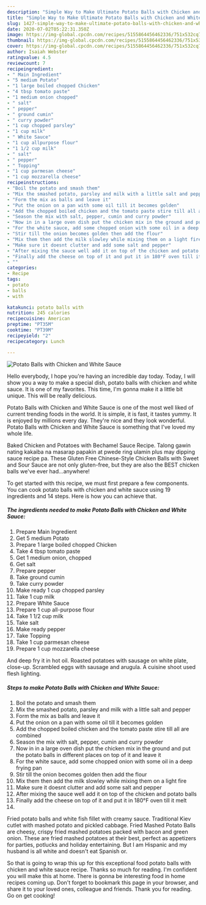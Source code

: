 ```yaml
---
description: "Simple Way to Make Ultimate Potato Balls with Chicken and White Sauce"
title: "Simple Way to Make Ultimate Potato Balls with Chicken and White Sauce"
slug: 1427-simple-way-to-make-ultimate-potato-balls-with-chicken-and-white-sauce
date: 2020-07-02T05:22:31.350Z
image: https://img-global.cpcdn.com/recipes/5155864456462336/751x532cq70/potato-balls-with-chicken-and-white-sauce-recipe-main-photo.jpg
thumbnail: https://img-global.cpcdn.com/recipes/5155864456462336/751x532cq70/potato-balls-with-chicken-and-white-sauce-recipe-main-photo.jpg
cover: https://img-global.cpcdn.com/recipes/5155864456462336/751x532cq70/potato-balls-with-chicken-and-white-sauce-recipe-main-photo.jpg
author: Isaiah Webster
ratingvalue: 4.5
reviewcount: 7
recipeingredient:
- " Main Ingredient"
- "5 medium Potato"
- "1 large boiled chopped Chicken"
- "4 tbsp tomato paste"
- "1 medium onion chopped"
- " salt"
- " pepper"
- " ground cumin"
- " curry powder"
- "1 cup chopped parsley"
- "1 cup milk"
- " White Sauce"
- "1 cup allpurpose flour"
- "1 1/2 cup milk"
- " salt"
- " pepper"
- " Topping"
- "1 cup parmesan cheese"
- "1 cup mozzarella cheese"
recipeinstructions:
- "Boil the potato and smash them"
- "Mix the smashed potato, parsley and milk with a little salt and pepper"
- "Form the mix as balls and leave it"
- "Put the onion on a pan with some oil till it becomes golden"
- "Add the chopped boiled chicken and the tomato paste stire till all are combined"
- "Season the mix with salt, pepper, cumin and curry powder"
- "Now in in a large oven dish put the chicken mix in the ground and put the potato balls in different places on top of it and leave it"
- "For the white sauce, add some chopped onion with some oil in a deep frying pan"
- "Stir till the onion becomes golden then add the flour"
- "Mix them then add the milk slowley while mixing them on a light fire"
- "Make sure it doesnt clutter and add some salt and pepper"
- "After mixing the sauce well add it on top of the chicken and potato balls"
- "Finally add the cheese on top of it and put it in 180°F oven till it melt"
- ""
categories:
- Recipe
tags:
- potato
- balls
- with

katakunci: potato balls with 
nutrition: 245 calories
recipecuisine: American
preptime: "PT35M"
cooktime: "PT39M"
recipeyield: "2"
recipecategory: Lunch

---
```



![Potato Balls with Chicken and White Sauce](https://img-global.cpcdn.com/recipes/5155864456462336/751x532cq70/potato-balls-with-chicken-and-white-sauce-recipe-main-photo.jpg)

Hello everybody, I hope you're having an incredible day today. Today, I will show you a way to make a special dish, potato balls with chicken and white sauce. It is one of my favorites. This time, I'm gonna make it a little bit unique. This will be really delicious.

Potato Balls with Chicken and White Sauce is one of the most well liked of current trending foods in the world. It is simple, it is fast, it tastes yummy. It is enjoyed by millions every day. They're nice and they look wonderful. Potato Balls with Chicken and White Sauce is something that I've loved my whole life.

Baked Chicken and Potatoes with Bechamel Sauce Recipe. Talong gawin nating kakaiba na masarap papakin at pwede ring ulamin plus may dipping sauce recipe pa. These Gluten Free Chinese-Style Chicken Balls with Sweet and Sour Sauce are not only gluten-free, but they are also the BEST chicken balls we&#39;ve ever had…anywhere!


To get started with this recipe, we must first prepare a few components. You can cook potato balls with chicken and white sauce using 19 ingredients and 14 steps. Here is how you can achieve that.

<!--inarticleads1-->

##### The ingredients needed to make Potato Balls with Chicken and White Sauce:

1. Prepare  Main Ingredient
1. Get 5 medium Potato
1. Prepare 1 large boiled chopped Chicken
1. Take 4 tbsp tomato paste
1. Get 1 medium onion, chopped
1. Get  salt
1. Prepare  pepper
1. Take  ground cumin
1. Take  curry powder
1. Make ready 1 cup chopped parsley
1. Take 1 cup milk
1. Prepare  White Sauce
1. Prepare 1 cup all-purpose flour
1. Take 1 1/2 cup milk
1. Take  salt
1. Make ready  pepper
1. Take  Topping
1. Take 1 cup parmesan cheese
1. Prepare 1 cup mozzarella cheese


And deep fry it in hot oil. Roasted potatoes with sausage on white plate, close-up. Scrambled eggs with sausage and arugula. A cuisine shoot used flesh lighting. 

<!--inarticleads2-->

##### Steps to make Potato Balls with Chicken and White Sauce:

1. Boil the potato and smash them
1. Mix the smashed potato, parsley and milk with a little salt and pepper
1. Form the mix as balls and leave it
1. Put the onion on a pan with some oil till it becomes golden
1. Add the chopped boiled chicken and the tomato paste stire till all are combined
1. Season the mix with salt, pepper, cumin and curry powder
1. Now in in a large oven dish put the chicken mix in the ground and put the potato balls in different places on top of it and leave it
1. For the white sauce, add some chopped onion with some oil in a deep frying pan
1. Stir till the onion becomes golden then add the flour
1. Mix them then add the milk slowley while mixing them on a light fire
1. Make sure it doesnt clutter and add some salt and pepper
1. After mixing the sauce well add it on top of the chicken and potato balls
1. Finally add the cheese on top of it and put it in 180°F oven till it melt
1. 


Fried potato balls and white fish fillet with creamy sauce. Traditional Kiev cutlet with mashed potato and pickled cabbage. Fried Mashed Potato Balls are cheesy, crispy fried mashed potatoes packed with bacon and green onion. These are fried mashed potatoes at their best, perfect as appetizers for parties, potlucks and holiday entertaining. But I am Hispanic and my husband is all white and doesn&#39;t eat Spanish or. 

So that is going to wrap this up for this exceptional food potato balls with chicken and white sauce recipe. Thanks so much for reading. I'm confident you will make this at home. There is gonna be interesting food in home recipes coming up. Don't forget to bookmark this page in your browser, and share it to your loved ones, colleague and friends. Thank you for reading. Go on get cooking!
